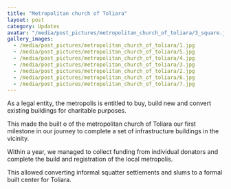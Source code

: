 ```yaml
---
title: "Metropolitan church of Toliara"
layout: post
category: Updates
avatar: "/media/post_pictures/metropolitan_church_of_toliara/3_square.jpg"
gallery_images:
  - /media/post_pictures/metropolitan_church_of_toliara/1.jpg
  - /media/post_pictures/metropolitan_church_of_toliara/5.jpg
  - /media/post_pictures/metropolitan_church_of_toliara/4.jpg
  - /media/post_pictures/metropolitan_church_of_toliara/3.jpg
  - /media/post_pictures/metropolitan_church_of_toliara/2.jpg
  - /media/post_pictures/metropolitan_church_of_toliara/6.jpg
  - /media/post_pictures/metropolitan_church_of_toliara/7.jpg
---
```


As a legal entity, the metropolis is entitled to buy, build new and convert existing buildings for charitable purposes.

This made the built o of the metropolitan church of Toliara our first milestone in our journey to complete a set of infrastructure buildings in the vicinity.

Within a year, we managed to collect funding from individual donators and complete the build and registration of the local metropolis.

This allowed converting informal squatter settlements and slums to a formal built center for Toliara.
